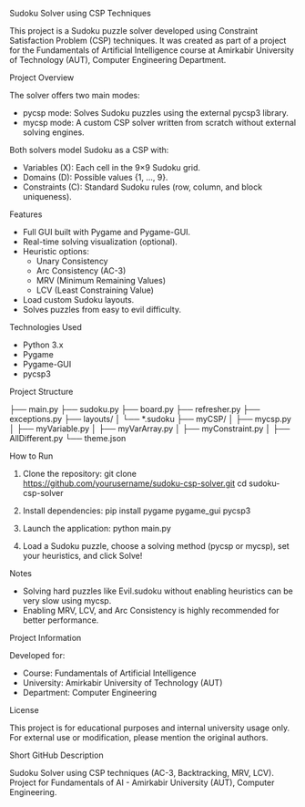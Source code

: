 Sudoku Solver using CSP Techniques

This project is a Sudoku puzzle solver developed using Constraint Satisfaction Problem (CSP) techniques. 
It was created as part of a project for the Fundamentals of Artificial Intelligence course at Amirkabir University of Technology (AUT), Computer Engineering Department.

Project Overview

The solver offers two main modes:
- pycsp mode: Solves Sudoku puzzles using the external pycsp3 library.
- mycsp mode: A custom CSP solver written from scratch without external solving engines.

Both solvers model Sudoku as a CSP with:
- Variables (X): Each cell in the 9×9 Sudoku grid.
- Domains (D): Possible values {1, ..., 9}.
- Constraints (C): Standard Sudoku rules (row, column, and block uniqueness).

Features

- Full GUI built with Pygame and Pygame-GUI.
- Real-time solving visualization (optional).
- Heuristic options:
    - Unary Consistency
    - Arc Consistency (AC-3)
    - MRV (Minimum Remaining Values)
    - LCV (Least Constraining Value)
- Load custom Sudoku layouts.
- Solves puzzles from easy to evil difficulty.

Technologies Used

- Python 3.x
- Pygame
- Pygame-GUI
- pycsp3

Project Structure

├── main.py
├── sudoku.py
├── board.py
├── refresher.py
├── exceptions.py
├── layouts/
│   └── *.sudoku
├── myCSP/
│   ├── mycsp.py
│   ├── myVariable.py
│   ├── myVarArray.py
│   ├── myConstraint.py
│   ├── AllDifferent.py
└── theme.json

How to Run

1. Clone the repository:
   git clone https://github.com/yourusername/sudoku-csp-solver.git
   cd sudoku-csp-solver

2. Install dependencies:
   pip install pygame pygame_gui pycsp3

3. Launch the application:
   python main.py

4. Load a Sudoku puzzle, choose a solving method (pycsp or mycsp), set your heuristics, and click Solve!

Notes

- Solving hard puzzles like Evil.sudoku without enabling heuristics can be very slow using mycsp.
- Enabling MRV, LCV, and Arc Consistency is highly recommended for better performance.

Project Information

Developed for:

- Course: Fundamentals of Artificial Intelligence
- University: Amirkabir University of Technology (AUT)
- Department: Computer Engineering

License

This project is for educational purposes and internal university usage only. 
For external use or modification, please mention the original authors.

Short GitHub Description

Sudoku Solver using CSP techniques (AC-3, Backtracking, MRV, LCV). Project for Fundamentals of AI - Amirkabir University (AUT), Computer Engineering.

